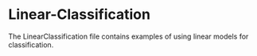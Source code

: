 # Linear-Classification

The LinearClassification file contains examples of using linear models for classification. 
